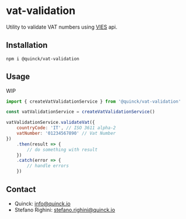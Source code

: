 # vat-validation
Utility to validate VAT numbers using [VIES](https://ec.europa.eu/taxation_customs/vies/#/technical-information) api.

## Installation
`npm i @quinck/vat-validation`

## Usage

WIP

```js
import { createVatValidationService } from '@quinck/vat-validation'

const vatValidationService = createVatValidationService()

vatValidationService.validateVat({
    countryCode: 'IT', // ISO 3611 alpha-2
    vatNumber: '01234567890' // Vat Number
})
    .then(result => {
        // do something with result
    })
    .catch(error => {
        // handle errors
    })

```

## Contact
* Quinck: info@quinck.io
* Stefano Righini: stefano.righini@quinck.io